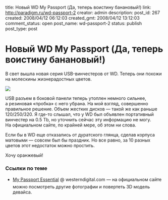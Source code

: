 title: Новый WD My Passport (Да, теперь воистину банановый!)
link: http://paradigm.ru/wd-passport-2
creator: admin
description: 
post_id: 267
created: 2008/04/12 06:12:03
created_gmt: 2008/04/12 13:12:03
comment_status: open
post_name: wd-passport-2
status: publish
post_type: post

# Новый WD My Passport (Да, теперь воистину банановый!)

В свет вышла новая серия USB-винчестеров от WD. Теперь они похожи на молескины жизнерадостных цветов.

![](/;-\)/2008/04/wd1.jpg)

USB разъем в боковой панели теперь утоплен немного сильнее, а резиновая «пробка» с него убрана. На мой взгляд, совершенно правильное решение. Объем жестких дисков — такой же как раньше 120/250/320. Я где-то слышал, что у WD был объявлен портативный винчестер на 0.5 Tb, но уточнить сейчас эту информацию не могу. На официальном сайте, по крайней мере, об этом ни слова.

Если бы в WD еще отказались от дуратского глянца, сделав корпуса матовыми — совсем был бы праздник. Но все равно, за 10 разных цветов этот недостаток можно простить.

Хочу оранжевый!

### Ссылки по теме

  * [My Passport Essential](http://b23.ru/kxj) @ westerndigital.com — на официальном сайте можно посмотреть другие фотографии и повертеть 3D модель девайса.